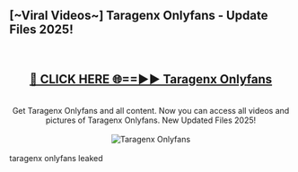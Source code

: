 <h2>[~Viral Videos~] Taragenx Onlyfans - Update Files 2025!</h2>
<br>
<div align="center">
<h2><a href="https://betterlinks.top/A2PfLJ" rel="nofollow">🔴 CLICK HERE 🌐==►► Taragenx Onlyfans</a></h2>
<br>
Get Taragenx Onlyfans and all content. Now you can access all videos and pictures of Taragenx Onlyfans. New Updated Files 2025!
<br>
<br>
<a href="https://betterlinks.top/A2PfLJ" rel="nofollow" data-target="animated-image.originalLink"><img src="https://i.ibb.co.com/WyWwxjT/player-gif2.gif" alt="Taragenx Onlyfans" style="max-width: 100%; display: inline-block;" data-target="animated-image.originalImage"></a>
</div>
<br>
taragenx onlyfans leaked
